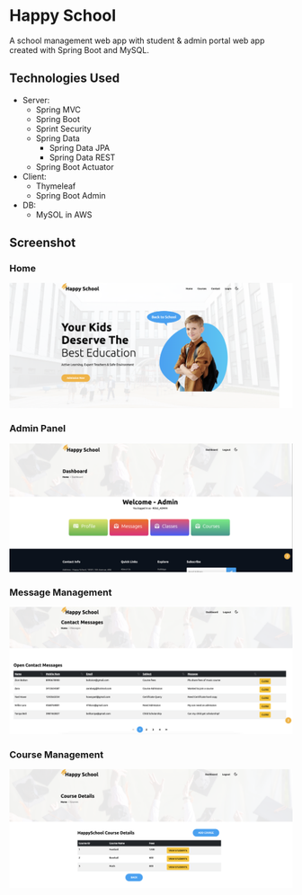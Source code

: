 # Happy School
A school management web app with student & admin portal web app created with Spring Boot and MySQL.
## Technologies Used
- Server:
    - Spring MVC
    - Spring Boot
    - Sprint Security
    - Spring Data 
        - Spring Data JPA
        - Spring Data REST
    - Spring Boot Actuator
- Client:
    - Thymeleaf
    - Spring Boot Admin
- DB:
    - MySOL in AWS
## Screenshot
### Home

<img src="readme/home.png" width=700px>

### Admin Panel

<img src="readme/admin.png" width=700px>

### Message Management

<img src="readme/message.png" width=700px>

### Course Management

<img src="readme/course.png" width=700px>
